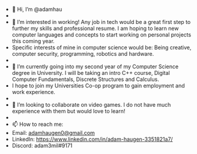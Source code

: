 - 👋 Hi, I’m @adamhau
- 
- 👀 I’m interested in working! Any job in tech would be a great first step to further my skills and professional resume. I am hoping to learn new computer languages and concepts to start working on personal projects this coming year.
- Specific interests of mine in computer science would be: Being creative, computer security, programming, robotics and hardware.
- 
- 🌱 I’m currently going into my second year of my Computer Science degree in University. I will be taking an intro C++ course, Digital Computer Fundamentals, Discrete Structures and Calculus.
- I hope to join my Universities Co-op program to gain employment and work experience.
- 
- 💞️ I’m looking to collaborate on video games. I do not have much experience with them but would love to learn!
- 
- 📫 How to reach me:
- Email: adamhaugen0@gmail.com
- LinkedIn: https://www.linkedin.com/in/adam-haugen-3351821a7/
- Discord: adam3mil#9171

<!---
adamhau/adamhau is a ✨ special ✨ repository because its `README.md` (this file) appears on your GitHub profile.
You can click the Preview link to take a look at your changes.
--->
